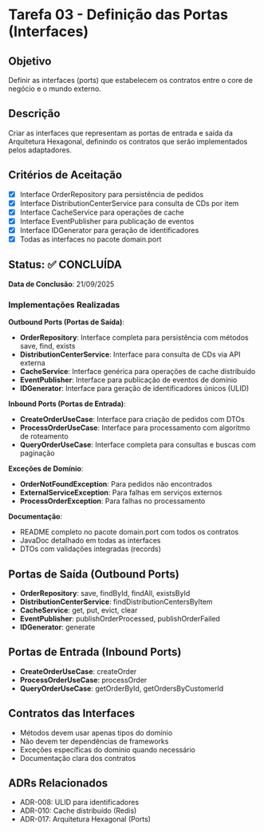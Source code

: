 # Tarefa 03 - Definição das Portas (Interfaces)

## Objetivo

Definir as interfaces (ports) que estabelecem os contratos entre o core de negócio e o mundo externo.

## Descrição

Criar as interfaces que representam as portas de entrada e saída da Arquitetura Hexagonal, definindo os contratos que serão implementados pelos adaptadores.

## Critérios de Aceitação

- [x] Interface OrderRepository para persistência de pedidos
- [x] Interface DistributionCenterService para consulta de CDs por item
- [x] Interface CacheService para operações de cache
- [x] Interface EventPublisher para publicação de eventos
- [x] Interface IDGenerator para geração de identificadores
- [x] Todas as interfaces no pacote domain.port

## Status: ✅ CONCLUÍDA

**Data de Conclusão**: 21/09/2025

### Implementações Realizadas

**Outbound Ports (Portas de Saída)**:
- **OrderRepository**: Interface completa para persistência com métodos save, find, exists
- **DistributionCenterService**: Interface para consulta de CDs via API externa
- **CacheService**: Interface genérica para operações de cache distribuído
- **EventPublisher**: Interface para publicação de eventos de domínio
- **IDGenerator**: Interface para geração de identificadores únicos (ULID)

**Inbound Ports (Portas de Entrada)**:
- **CreateOrderUseCase**: Interface para criação de pedidos com DTOs
- **ProcessOrderUseCase**: Interface para processamento com algoritmo de roteamento
- **QueryOrderUseCase**: Interface completa para consultas e buscas com paginação

**Exceções de Domínio**:
- **OrderNotFoundException**: Para pedidos não encontrados
- **ExternalServiceException**: Para falhas em serviços externos
- **ProcessOrderException**: Para falhas no processamento

**Documentação**:
- README completo no pacote domain.port com todos os contratos
- JavaDoc detalhado em todas as interfaces
- DTOs com validações integradas (records)

## Portas de Saída (Outbound Ports)

- **OrderRepository**: save, findById, findAll, existsById
- **DistributionCenterService**: findDistributionCentersByItem
- **CacheService**: get, put, evict, clear
- **EventPublisher**: publishOrderProcessed, publishOrderFailed
- **IDGenerator**: generate

## Portas de Entrada (Inbound Ports)

- **CreateOrderUseCase**: createOrder
- **ProcessOrderUseCase**: processOrder
- **QueryOrderUseCase**: getOrderById, getOrdersByCustomerId

## Contratos das Interfaces

- Métodos devem usar apenas tipos do domínio
- Não devem ter dependências de frameworks
- Exceções específicas do domínio quando necessário
- Documentação clara dos contratos

## ADRs Relacionados

- ADR-008: ULID para identificadores
- ADR-010: Cache distribuído (Redis)
- ADR-017: Arquitetura Hexagonal (Ports)
